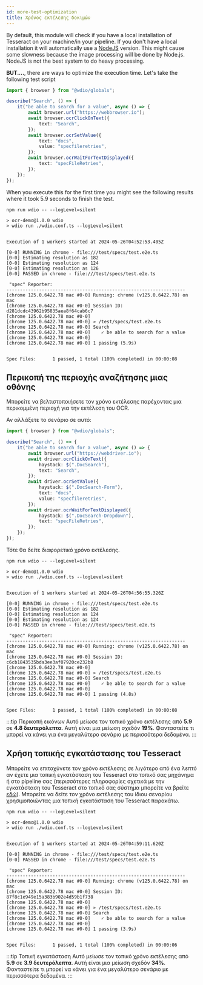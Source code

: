 ```yaml
---
id: more-test-optimization
title: Χρόνος εκτέλεσης δοκιμών
---
```


By default, this module will check if you have a local installation of Tesseract on your machine/in your pipeline. If you don't have a local installation it will automatically use a [NodeJS](https://github.com/naptha/tesseract.js) version. This might cause some slowness because the image processing will be done by Node.js. NodeJS is not the best system to do
heavy processing.

**BUT....**, there are ways to optimize the execution time. Let's take the following test script

```ts
import { browser } from "@wdio/globals";

describe("Search", () => {
    it("be able to search for a value", async () => {
        await browser.url("https://webbrowser.io");
        await browser.ocrClickOnText({
            text: "Search",
        });
        await browser.ocrSetValue({
            text: "docs",
            value: "specfileretries",
        });
        await browser.ocrWaitForTextDisplayed({
            text: "specFileRetries",
        });
    });
});
```

When you execute this for the first time you might see the following results where it took 5.9 seconds to finish the test.

```log
npm run wdio -- --logLevel=silent

> ocr-demo@1.0.0 wdio
> wdio run ./wdio.conf.ts --logLevel=silent


Execution of 1 workers started at 2024-05-26T04:52:53.405Z

[0-0] RUNNING in chrome - file:///test/specs/test.e2e.ts
[0-0] Estimating resolution as 182
[0-0] Estimating resolution as 124
[0-0] Estimating resolution as 126
[0-0] PASSED in chrome - file:///test/specs/test.e2e.ts

 "spec" Reporter:
------------------------------------------------------------------
[chrome 125.0.6422.78 mac #0-0] Running: chrome (v125.0.6422.78) on mac
[chrome 125.0.6422.78 mac #0-0] Session ID: d281dcdc43962b95835aea8f64cab6c7
[chrome 125.0.6422.78 mac #0-0]
[chrome 125.0.6422.78 mac #0-0] » /test/specs/test.e2e.ts
[chrome 125.0.6422.78 mac #0-0] Search
[chrome 125.0.6422.78 mac #0-0]    ✓ be able to search for a value
[chrome 125.0.6422.78 mac #0-0]
[chrome 125.0.6422.78 mac #0-0] 1 passing (5.9s)


Spec Files:      1 passed, 1 total (100% completed) in 00:00:08
```

## Περικοπή της περιοχής αναζήτησης μιας οθόνης

Μπορείτε να βελτιστοποιήσετε τον χρόνο εκτέλεσης παρέχοντας μια περικομμένη περιοχή για την εκτέλεση του OCR.

Αν αλλάξετε το σενάριο σε αυτό:

```ts
import { browser } from "@wdio/globals";

describe("Search", () => {
    it("be able to search for a value", async () => {
        await browser.url("https://webdriver.io");
        await driver.ocrClickOnText({
            haystack: $(".DocSearch"),
            text: "Search",
        });
        await driver.ocrSetValue({
            haystack: $(".DocSearch-Form"),
            text: "docs",
            value: "specfileretries",
        });
        await driver.ocrWaitForTextDisplayed({
            haystack: $(".DocSearch-Dropdown"),
            text: "specFileRetries",
        });
    });
});
```

Τότε θα δείτε διαφορετικό χρόνο εκτέλεσης.

```log
npm run wdio -- --logLevel=silent

> ocr-demo@1.0.0 wdio
> wdio run ./wdio.conf.ts --logLevel=silent


Execution of 1 workers started at 2024-05-26T04:56:55.326Z

[0-0] RUNNING in chrome - file:///test/specs/test.e2e.ts
[0-0] Estimating resolution as 182
[0-0] Estimating resolution as 124
[0-0] Estimating resolution as 124
[0-0] PASSED in chrome - file:///test/specs/test.e2e.ts

 "spec" Reporter:
------------------------------------------------------------------
[chrome 125.0.6422.78 mac #0-0] Running: chrome (v125.0.6422.78) on mac
[chrome 125.0.6422.78 mac #0-0] Session ID: c6cb1843535bda3ee3af07920ce232b8
[chrome 125.0.6422.78 mac #0-0]
[chrome 125.0.6422.78 mac #0-0] » /test/specs/test.e2e.ts
[chrome 125.0.6422.78 mac #0-0] Search
[chrome 125.0.6422.78 mac #0-0]    ✓ be able to search for a value
[chrome 125.0.6422.78 mac #0-0]
[chrome 125.0.6422.78 mac #0-0] 1 passing (4.8s)


Spec Files:      1 passed, 1 total (100% completed) in 00:00:08
```

:::tip Περικοπή εικόνων
Αυτό μείωσε τον τοπικό χρόνο εκτέλεσης από **5.9** σε **4.8 δευτερόλεπτα**. Αυτή είναι μια μείωση σχεδόν **19%**. Φανταστείτε τι μπορεί να κάνει για ένα μεγαλύτερο σενάριο με περισσότερα δεδομένα.
:::

## Χρήση τοπικής εγκατάστασης του Tesseract

Μπορείτε να επιταχύνετε τον χρόνο εκτέλεσης σε λιγότερο από ένα λεπτό αν έχετε μια τοπική εγκατάσταση του Tesseract στο τοπικό σας μηχάνημα ή στο pipeline σας (περισσότερες πληροφορίες σχετικά με την εγκατάσταση του Tesseract στο τοπικό σας σύστημα μπορείτε να βρείτε [εδώ](https://tesseract-ocr.github.io/tessdoc/Installation.html)). Μπορείτε να δείτε τον χρόνο εκτέλεσης του ίδιου σεναρίου χρησιμοποιώντας μια τοπική εγκατάσταση του Tesseract παρακάτω.

```log
npm run wdio -- --logLevel=silent

> ocr-demo@1.0.0 wdio
> wdio run ./wdio.conf.ts --logLevel=silent


Execution of 1 workers started at 2024-05-26T04:59:11.620Z

[0-0] RUNNING in chrome - file:///test/specs/test.e2e.ts
[0-0] PASSED in chrome - file:///test/specs/test.e2e.ts

 "spec" Reporter:
------------------------------------------------------------------
[chrome 125.0.6422.78 mac #0-0] Running: chrome (v125.0.6422.78) on mac
[chrome 125.0.6422.78 mac #0-0] Session ID: 87f8c1e949e15a383b902e4d59b1f738
[chrome 125.0.6422.78 mac #0-0]
[chrome 125.0.6422.78 mac #0-0] » /test/specs/test.e2e.ts
[chrome 125.0.6422.78 mac #0-0] Search
[chrome 125.0.6422.78 mac #0-0]    ✓ be able to search for a value
[chrome 125.0.6422.78 mac #0-0]
[chrome 125.0.6422.78 mac #0-0] 1 passing (3.9s)


Spec Files:      1 passed, 1 total (100% completed) in 00:00:06
```

:::tip Τοπική εγκατάσταση
Αυτό μείωσε τον τοπικό χρόνο εκτέλεσης από **5.9** σε **3.9 δευτερόλεπτα**. Αυτή είναι μια μείωση σχεδόν **34%**. Φανταστείτε τι μπορεί να κάνει για ένα μεγαλύτερο σενάριο με περισσότερα δεδομένα.
:::
